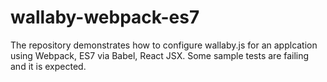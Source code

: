 # wallaby-webpack-es7

The repository demonstrates how to configure wallaby.js for an applcation using Webpack, ES7 via Babel, React JSX. Some sample tests are failing and it is expected.
